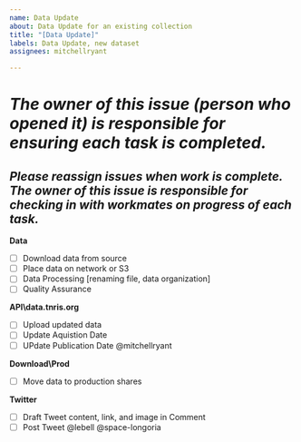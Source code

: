 ```yaml
---
name: Data Update
about: Data Update for an existing collection
title: "[Data Update]"
labels: Data Update, new dataset
assignees: mitchellryant

---
```


# ***The owner of this issue (person who opened it) is responsible for ensuring each task is completed.***
## ***Please reassign issues when work is complete. The owner of this issue is responsible for checking in with workmates on progress of each task.***

**Data**
- [ ] Download data from source
- [ ] Place data on network or S3
- [ ] Data Processing [renaming file, data organization]
- [ ] Quality Assurance

**API\data.tnris.org**
- [ ] Upload updated data
- [ ] Update Aquistion Date
- [ ] UPdate Publication Date @mitchellryant
	
**Download\Prod**
- [ ] Move data to production shares 

**Twitter**
- [ ] Draft Tweet content, link, and image in Comment 
- [ ] Post Tweet @lebell @space-longoria

